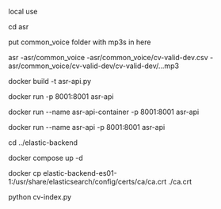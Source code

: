 local use

cd asr

put common_voice folder with mp3s in here

asr 
-asr/common_voice
-asr/common_voice/cv-valid-dev.csv
-asr/common_voice/cv-valid-dev/cv-valid-dev/...mp3


docker build -t asr-api.py

docker run -p 8001:8001 asr-api

docker run --name asr-api-container -p 8001:8001 asr-api

docker run --name asr-api -p 8001:8001 asr-api

cd ../elastic-backend

docker compose up -d 

docker cp elastic-backend-es01-1:/usr/share/elasticsearch/config/certs/ca/ca.crt ./ca.crt

python cv-index.py
